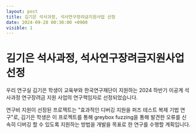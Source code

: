 ```yaml
---
layout: post
title: 김기은 석사과정, 석사연구장려금지원사업 선정
date: 2024-09-28 00:30:00 +0900
visible: 1
---
```


# 김기은 석사과정, 석사연구장려금지원사업 선정
 
우리 연구실 김기은 학생이 교육부와 한국연구재단이 지원하는 2024 하반기 이공계 석사과정 연구장려금 지원 사업의 연구책임자로 선정되었습니다.  

연구비 지원이 선정된 프로젝트는 "효과적인 디버깅 지원을 퍼즈 테스트 복제 기법 연구"로, 김기은 학생은 이 프로젝트를 통해 greybox fuzzing을 통해 발견한 오류를 신속히 디버깅 할 수 있도록 지원하는 방법을 개발을 목표로 한 연구를 수행할 계획입니다.

